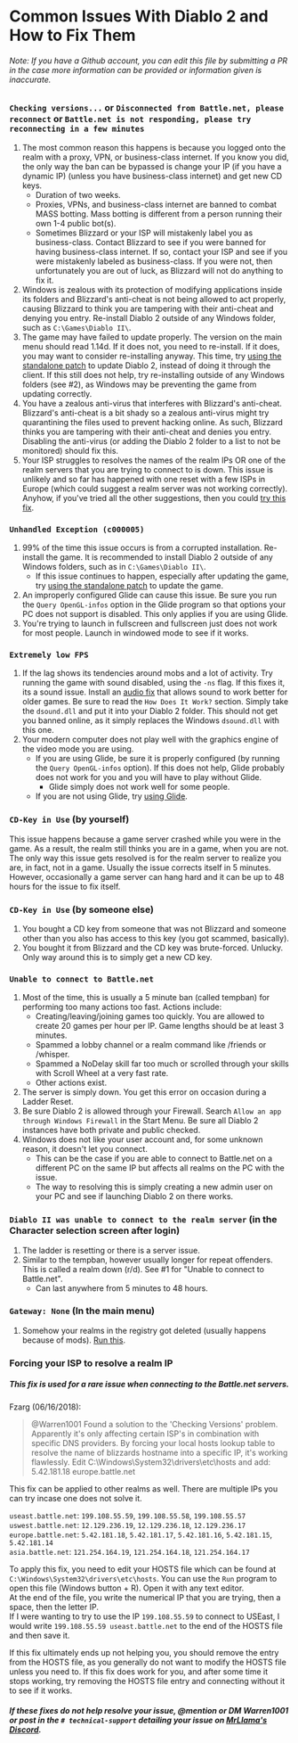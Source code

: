# Common Issues With Diablo 2 and How to Fix Them

###### Note: If you have a Github account, you can edit this file by submitting a PR in the case more information can be provided or information given is inaccurate.

### `Checking versions...` or `Disconnected from Battle.net, please reconnect` or `Battle.net is not responding, please try reconnecting in a few minutes`

1. The most common reason this happens is because you logged onto the realm with a proxy, VPN, or business-class internet. If you know you did, the only way the ban can be bypassed is change your IP (if you have a dynamic IP) (unless you have business-class internet) and get new CD keys.
	- Duration of two weeks.
	- Proxies, VPNs, and business-class internet are banned to combat MASS botting. Mass botting is different from a person running their own 1-4 public bot(s).
	- Sometimes Blizzard or your ISP will mistakenly label you as business-class. Contact Blizzard to see if you were banned for having business-class internet. If so, contact your ISP and see if you were mistakenly labeled as business-class. If you were not, then unfortunately you are out of luck, as Blizzard will not do anything to fix it.
2. Windows is zealous with its protection of modifying applications inside its folders and Blizzard's anti-cheat is not being allowed to act properly, causing Blizzard to think you are tampering with their anti-cheat and denying you entry. Re-install Diablo 2 outside of any Windows folder, such as `C:\Games\Diablo II\`.
3. The game may have failed to update properly. The version on the main menu should read 1.14d. If it does not, you need to re-install. If it does, you may want to consider re-installing anyway. This time, try [using the standalone patch](http://ftp.blizzard.com/pub/diablo2exp/patches/PC/LODPatch_114d.exe) to update Diablo 2, instead of doing it through the client. If this still does not help, try re-installing outside of any Windows folders (see #2), as Windows may be preventing the game from updating correctly.
4. You have a zealous anti-virus that interferes with Blizzard's anti-cheat. Blizzard's anti-cheat is a bit shady so a zealous anti-virus might try quarantining the files used to prevent hacking online. As such, Blizzard thinks you are tampering with their anti-cheat and denies you entry. Disabling the anti-virus (or adding the Diablo 2 folder to a list to not be monitored) should fix this.
5. Your ISP struggles to resolves the names of the realm IPs OR one of the realm servers that you are trying to connect to is down. This issue is unlikely and so far has happened with one reset with a few ISPs in Europe (which could suggest a realm server was not working correctly). Anyhow, if you've tried all the other suggestions, then you could [try this fix]().

### `Unhandled Exception (c000005)`

1. 99% of the time this issue occurs is from a corrupted installation. Re-install the game. It is recommended to install Diablo 2 outside of any Windows folders, such as in `C:\Games\Diablo II\`.
	- If this issue continues to happen, especially after updating the game, try [using the standalone patch](http://ftp.blizzard.com/pub/diablo2exp/patches/PC/LODPatch_114d.exe) to update the game.
2. An improperly configured Glide can cause this issue. Be sure you run the `Query OpenGL-infos` option in the Glide program so that options your PC does not support is disabled. This only applies if you are using Glide.
3. You're trying to launch in fullscreen and fullscreen just does not work for most people. Launch in windowed mode to see if it works.

### `Extremely low FPS`

1. If the lag shows its tendencies around mobs and a lot of activity. Try running the game with sound disabled, using the `-ns` flag. If this fixes it, its a sound issue. Install an [audio fix](https://www.indirectsound.com/) that allows sound to work better for older games. Be sure to read the `How Does It Work?` section. Simply take the `dsound.dll` and put it into your Diablo 2 folder. This should not get you banned online, as it simply replaces the Windows `dsound.dll` with this one.
2. Your modern computer does not play well with the graphics engine of the video mode you are using.
	- If you are using Glide, be sure it is properly configured (by running the `Query OpenGL-infos` option). If this does not help, Glide probably does not work for you and you will have to play without Glide.
		- Glide simply does not work well for some people.
	- If you are not using Glide, try [using Glide](https://github.com/Warren1001/MrLlamaSCStreamInfo/blob/master/GlideInstallGuide.md).

### `CD-Key in Use` (by yourself)

This issue happens because a game server crashed while you were in the game. As a result, the realm still thinks you are in a game, when you are not. The only way this issue gets resolved is for the realm server to realize you are, in fact, not in a game. Usually the issue corrects itself in 5 minutes. However, occasionally a game server can hang hard and it can be up to 48 hours for the issue to fix itself.

### `CD-Key in Use` (by someone else)

1. You bought a CD key from someone that was not Blizzard and someone other than you also has access to this key (you got scammed, basically).
2. You bought it from Blizzard and the CD key was brute-forced. Unlucky. Only way around this is to simply get a new CD key.
	
### `Unable to connect to Battle.net`

1. Most of the time, this is usually a 5 minute ban (called tempban) for performing too many actions too fast. Actions include:
	- Creating/leaving/joining games too quickly. You are allowed to create 20 games per hour per IP. Game lengths should be at least 3 minutes.
	- Spammed a lobby channel or a realm command like /friends or /whisper.
	- Spammed a NoDelay skill far too much or scrolled through your skills with Scroll Wheel at a very fast rate.
	- Other actions exist.
2. The server is simply down. You get this error on occasion during a Ladder Reset.
3. Be sure Diablo 2 is allowed through your Firewall. Search `Allow an app through Windows Firewall` in the Start Menu. Be sure all Diablo 2 instances have both private and public checked.
4. Windows does not like your user account and, for some unknown reason, it doesn't let you connect.
	- This can be the case if you are able to connect to Battle.net on a different PC on the same IP but affects all realms on the PC with the issue.
	- The way to resolving this is simply creating a new admin user on your PC and see if launching Diablo 2 on there works.
	
### `Diablo II was unable to connect to the realm server` (in the Character selection screen after login)

1. The ladder is resetting or there is a server issue.
2. Similar to the tempban, however usually longer for repeat offenders. This is called a realm down (r/d). See #1 for "Unable to connect to Battle.net".
	- Can last anywhere from 5 minutes to 48 hours.
	
### `Gateway: None` (In the main menu)

1. Somehow your realms in the registry got deleted (usually happens because of mods). [Run this](http://ftp.blizzard.com/pub/misc/BattleNet.zip).
	
### Forcing your ISP to resolve a realm IP


##### This fix is used for a rare issue when connecting to the Battle.net servers.

Fzarg (06/16/2018):

> @Warren1001 Found a solution to the 'Checking Versions' problem. Apparently it's only affecting certain ISP's in combination with specific DNS providers.
> By forcing your local hosts lookup table to resolve the name of blizzards hostname into a specific IP, it's working flawlessly.
> Edit C:\Windows\System32\drivers\etc\hosts and add: 5.42.181.18 europe.battle.net

This fix can be applied to other realms as well. There are multiple IPs you can try incase one does not solve it.

`useast.battle.net`: `199.108.55.59`, `199.108.55.58`, `199.108.55.57`  
`uswest.battle.net`: `12.129.236.19`, `12.129.236.18`, `12.129.236.17`  
`europe.battle.net`: `5.42.181.18`, `5.42.181.17`, `5.42.181.16`, `5.42.181.15`, `5.42.181.14`  
`asia.battle.net`: `121.254.164.19`, `121.254.164.18`, `121.254.164.17`  

To apply this fix, you need to edit your HOSTS file which can be found at `C:\Windows\System32\drivers\etc\hosts`. You can use the `Run` program to open this file (Windows button + R). Open it with any text editor.  
At the end of the file, you write the numerical IP that you are trying, then a space, then the letter IP.  
If I were wanting to try to use the IP `199.108.55.59` to connect to USEast, I would write `199.108.55.59 useast.battle.net` to the end of the HOSTS file and then save it.  

If this fix ultimately ends up not helping you, you should remove the entry from the HOSTS file, as you generally do not want to modify the HOSTS file unless you need to. If this fix does work for you, and after some time it stops working, try removing the HOSTS file entry and connecting without it to see if it works.


##### If these fixes do not help resolve your issue, @mention or DM Warren1001 or post in the `# technical-support` detailing your issue on [MrLlama's Discord](https://discord.gg/BePVw9e).
